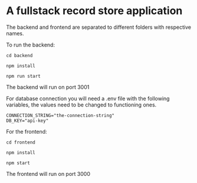 # A fullstack record store application

The backend and frontend are separated to different folders with respective names.

To run the backend:

```
cd backend 

npm install

npm run start
```

The backend will run on port 3001

For database connection you will need a .env file with the following variables, the values need to be changed to functioning ones.

```
CONNECTION_STRING="the-connection-string"
DB_KEY="api-key"
```


For the frontend:

```
cd frontend 

npm install

npm start
```

The frontend will run on port 3000

